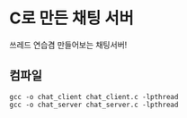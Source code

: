 # C로 만든 채팅 서버

쓰레드 연습겸 만들어보는 채팅서버!


## 컴파일
```
gcc -o chat_client chat_client.c -lpthread
gcc -o chat_server chat_server.c -lpthread
```